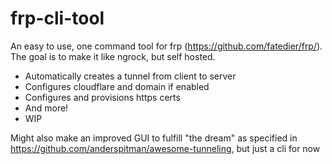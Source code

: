 # frp-cli-tool
An easy to use, one command tool for frp (https://github.com/fatedier/frp/). The goal is to make it like ngrock, but self hosted.

- Automatically creates a tunnel from client to server 
- Configures cloudflare and domain if enabled 
- Configures and provisions https certs
- And more!
- WIP

Might also make an improved GUI to fulfill "the dream" as specified in https://github.com/anderspitman/awesome-tunneling, but just a cli for now
